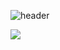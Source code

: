 ![header](https://capsule-render.vercel.app/api?type=venom&color=auto&height=250&section=header&text=Eunjeong's%20GitHub&fontSize=70&animation=scaleIn)

<img src="https://capsule-render.vercel.app/api?type=venom&color=auto&height=300&section=header&text=capsule%20render&fontSize=90" />
